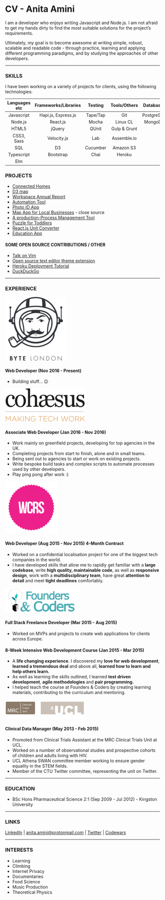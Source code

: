 # CV - Anita Amini 

I am a developer who enjoys writing Javascript and Node.js. I am not afraid to get my hands dirty to find the most suitable solutions for the project’s requirements. 

Ultimately, my goal is to become awesome at writing simple, robust, scalable and readable code - through practice, learning and applying different programming paradigms, and by studying the approaches of other developers.

---

### SKILLS

I have been working on a variety of projects for clients, using the following technologies:

| Languages etc | Frameworks/Libraries | Testing   | Tools/Others | Databases |
|:---------:|:--------------------:|:---------:|:------------:|:---------:|
| Javascript| Hapi.js, Express.js              | Tape/Tap  | Git          | PostgreSQL|
| Node.js   | React.js             | Mocha     | Linux CL          | MongoDB   |
| HTML5     | jQuery          | QUnit     | Gulp & Grunt | |
| CSS3, Sass     | Velocity.js               | Lab       | Assemble.io  | |
| SQL       | D3          | Cucumber  | Amazon S3    | |
| Typescript  | Bootstrap            | Chai      | Heroku       | |
| Elm  |




### PROJECTS
- [Connected Homes](http://www.xcomfort.no)
- [D3 map](https://orbitzfeatures.waveinteractive.com/features/100-years-of-national-park-service/)
- [Workspace Annual Report](http://www.workspace.co.uk/onlineannualreport2016/)
- [Automation Tool](https://github.com/Neats29/ultimate-banner-builder)
- [Photo ID App](projects/photoId.md)
- [Map App for Local Businesses](projects/map.md) - close source
- [A production-Process Management Tool](projects/productivity.md)
- [Puzzle for Toddlers](projects/puzzle.md)
- [React.js Unit Converter](http://neats29.github.io/React-Unit-Converter/pub/)
- [Education App](http://pajoa.herokuapp.com/)

#### SOME OPEN SOURCE CONTRIBUTIONS / OTHER
- [Talk on Vim](http://slides.com/anitaamini/intro-to-vim-land#)
- [Open source text editor theme extension](https://github.com/Neats29/Brackets-Midnight-Blue-Theme)
- [Heroku Deployment Tutorial ](https://github.com/Neats29/Learn-Heroku)
- [DuckDuckGo](https://github.com/duckduckgo/zeroclickinfo-goodies)

---

### EXPERIENCE

<img src="https://github.com/Neats29/CV/blob/master/experience/Byte.png" width="200">

#### Web Developer (Nov 2016 - Present)
- Building stuff... 😉



<img src="https://github.com/Neats29/CV/blob/master/experience/cohaesus.png" width="260">

#### Associate Web Developer (Jan 2016 - Nov 2016)
- Work mainly on greenfield projects, developing for top agencies in the UK. 
- Completing projects from start to finish, alone and in small teams.
- Being sent out to agencies to start or work on existing projects.
- Write bespoke build tasks and complex scripts to automate processes used by other developers.
- Play ping pong after work :)



<img src="https://github.com/Neats29/CV/blob/master/experience/wcrs.png" width="170">

#### Web Developer (Aug 2015 - Nov 2015) 4-Month Contract 
- Worked on a confidential localisation project for one of the biggest tech companies in the world.
- I have developed skills that allow me to rapidly get familiar with a __large codebase__, write __high quality, maintainable code__, as well as __responsive design__, work with a __multidisciplinary team__, have great __attention to detail__ and meet __tight deadlines__ comfortably.


<img src="https://github.com/Neats29/CV/blob/master/experience/fac.png" width="240">

#### Full Stack Freelance Developer (Mar 2015 - Aug 2015)

- Worked on MVPs and projects to create web applications for clients across Europe.

#### 8-Week Intensive Web Development Course (Jan 2015 - Mar 2015)

- A __life changing experience__. I discovered my __love for web development__, __learned a tremendous deal__ and above all, __learned how to learn and help others learn.__
- As well as learning the skills outlined, I learned __test driven development__, __agile methodologies__ and __pair programming.__
- I helped teach the course at Founders & Coders by creating learning materials, contributing to the curriculum and mentoring.


<img src="https://github.com/Neats29/CV/blob/master/experience/mrc.png" width="260">

#### Clinical Data Manager (May 2013 - Feb 2015)

- Promoted from Clinical Trials Assistant at the MRC Clinical Trials Unit at UCL.
- Worked on a number of observational studies and prospective cohorts of children and adults living with HIV.
- UCL Athena SWAN committee member working to ensure gender equality in the STEM fields.
- Member of the CTU Twitter committee, representing the unit on Twitter.


---

### EDUCATION
- BSc Hons Pharmaceutical Science 2:1  (Sep 2009 - Jul 2012) - Kingston University

---
### LINKS

[LinkedIn](https://uk.linkedin.com/in/anitaamini) | [anita.amini@protonmail.com](mailto:anita.amini@protonmail.com) |
[Twitter](https://twitter.com/neats29) | [Codewars](http://www.codewars.com/users/Neats29)

---
### INTERESTS
* Learning
* Climbing
* Internet Privacy
* Documentaries
* Food Science
* Music Production
* Theoretical Physics

